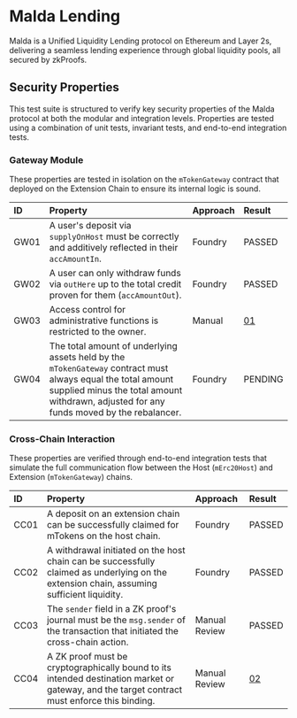 # Malda Lending

Malda is a Unified Liquidity Lending protocol on Ethereum and Layer 2s,
delivering a seamless lending experience through global liquidity pools, all
secured by zkProofs.

## Security Properties

This test suite is structured to verify key security properties of the Malda
protocol at both the modular and integration levels. Properties are tested using
a combination of unit tests, invariant tests, and end-to-end integration tests.

### Gateway Module

These properties are tested in isolation on the `mTokenGateway` contract that
deployed on the Extension Chain to ensure its internal logic is sound.

| ID   | Property                                                                                                                                                                                                 | Approach | Result                |
| :--- | :------------------------------------------------------------------------------------------------------------------------------------------------------------------------------------------------------- | :------- | :-------------------- |
| GW01 | A user's deposit via `supplyOnHost` must be correctly and additively reflected in their `accAmountIn`.                                                                                                   | Foundry  | PASSED                |
| GW02 | A user can only withdraw funds via `outHere` up to the total credit proven for them (`accAmountOut`).                                                                                                    | Foundry  | PASSED                |
| GW03 | Access control for administrative functions is restricted to the owner.                                                                                                                                  | Manual   | [01](/findings/01.md) |
| GW04 | The total amount of underlying assets held by the `mTokenGateway` contract must always equal the total amount supplied minus the total amount withdrawn, adjusted for any funds moved by the rebalancer. | Foundry  | PENDING               |

### Cross-Chain Interaction

These properties are verified through end-to-end integration tests that simulate
the full communication flow between the Host (`mErc20Host`) and Extension
(`mTokenGateway`) chains.

| ID   | Property                                                                                                                                     | Approach      | Result                |
| :--- | :------------------------------------------------------------------------------------------------------------------------------------------- | :------------ | :-------------------- |
| CC01 | A deposit on an extension chain can be successfully claimed for mTokens on the host chain.                                                   | Foundry       | PASSED                |
| CC02 | A withdrawal initiated on the host chain can be successfully claimed as underlying on the extension chain, assuming sufficient liquidity.    | Foundry       | PASSED                |
| CC03 | The `sender` field in a ZK proof's journal must be the `msg.sender` of the transaction that initiated the cross-chain action.                | Manual Review | PASSED                |
| CC04 | A ZK proof must be cryptographically bound to its intended destination market or gateway, and the target contract must enforce this binding. | Manual Review | [02](/findings/02.md) |
